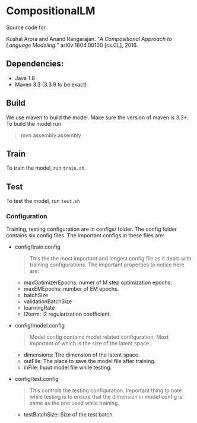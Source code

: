# CompositionalLM
Source code for 

Kushal Arora and Anand Rangarajan. “*A Compositional Approach to  Language Modeling.*” arXiv:1604.00100 [cs.CL], 2016.

## Dependencies:
* Java 1.8
* Maven 3.3 (3.3.9 to be exact)

## Build

We use maven to build the model. Make sure the version of maven is 3.3+. To build the model run

> mvn assembly:assembly

## Train

To train the model, run `train.sh`. 

## Test

To test the model, run `test.sh`

### Configuration

Training, testing configuration are in configs/ folder. The config folder contains six config files. The important configs in these files are:

* config/train.config
    >This the the most important and longest config file as it deals with training configurations. The important properties to notice here are:
  
 	- maxOptimizerEpochs: numer of M step optimization epochs.
 	- maxEMEpochs: number of EM epochs.
 	- batchSize 
 	- validationBatchSize
 	- learningRate
 	- l2term: l2 regularization coefficient.

* config/model.config
	> Model config contains model related configuration. Most important of which is the size of the latent space.
	
	- dimensions: The dimension of the latent space.
	- outFile: The place to save the model file after training.
	- inFile: Input model file while testing. 
* config/test.config
	> This controls the testing configuration. Important thing to note while testing is to ensure that the dimension in model config is same as the one used while training. 

	- testBatchSize: Size of the test batch.
